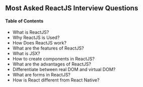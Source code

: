 ## Most Asked ReactJS Interview Questions

#### Table of Contents

- What is ReactJS?
- Why ReactJS is Used?
- How Does ReactJS work?
- What are the features of ReactJS?
- What is JSX?
- How to create components in ReactJS?
- What are the advantages of ReactJS?
- Differentiate between real DOM and virtual DOM?
- What are forms in ReactJS?
- How is React different from React Native?
